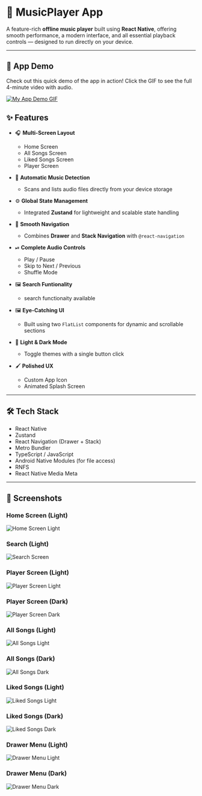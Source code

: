 # 🎵 MusicPlayer App

A feature-rich **offline music player** built using **React Native**, offering smooth performance, a modern interface, and all essential playback controls — designed to run directly on your device.

---
## 🚀 App Demo

Check out this quick demo of the app in action! Click the GIF to see the full 4-minute video with audio.

[![My App Demo GIF](assets/demo.gif)](https://youtu.be/ntR_VW1cnW0)

## ✨ Features

- 🎧 **Multi-Screen Layout**
  - Home Screen
  - All Songs Screen
  - Liked Songs Screen
  - Player Screen

- 📂 **Automatic Music Detection**
  - Scans and lists audio files directly from your device storage

- ⚙️ **Global State Management**
  - Integrated **Zustand** for lightweight and scalable state handling

- 🧭 **Smooth Navigation**
  - Combines **Drawer** and **Stack Navigation** with `@react-navigation`

- ⏯ **Complete Audio Controls**
  - Play / Pause  
  - Skip to Next / Previous  
  - Shuffle Mode

- 🖼 **Search Funtionality**
  - search functionaity available 

- 🖼 **Eye-Catching UI**
  - Built using two `FlatList` components for dynamic and scrollable sections

- 🌙 **Light & Dark Mode**
  - Toggle themes with a single button click

- 🖌 **Polished UX**
  - Custom App Icon  
  - Animated Splash Screen  

---

## 🛠 Tech Stack

- React Native
- Zustand
- React Navigation (Drawer + Stack)
- Metro Bundler
- TypeScript / JavaScript
- Android Native Modules (for file access)
- RNFS
- React Native Media Meta

---

## 📸 Screenshots

### Home Screen (Light)
![Home Screen Light](assets/screenshots/HomeScreen_light.jpg)

### Search (Light)
![Search Screen](assets/screenshots/search_light.jpg)

### Player Screen (Light)
![Player Screen Light](assets/screenshots/playerScreen_light.png)

### Player Screen (Dark)
![Player Screen Dark](assets/screenshots/playerScreen_dark.png)

### All Songs (Light)
![All Songs Light](assets/screenshots/allSongs_light.jpg)

### All Songs (Dark)
![All Songs Dark](assets/screenshots/allSongs_dark.jpg)

### Liked Songs (Light)
![Liked Songs Light](assets/screenshots/likedScreen_light.png)

### Liked Songs (Dark)
![Liked Songs Dark](assets/screenshots/likedScreen_dark.jpg)

### Drawer Menu (Light)
![Drawer Menu Light](assets/screenshots/drawer_light.jpg)

### Drawer Menu (Dark)
![Drawer Menu Dark](assets/screenshots/drawer_dark.jpg)




